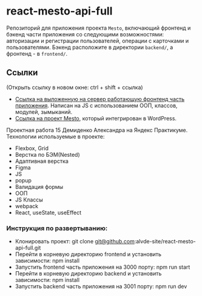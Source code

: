# react-mesto-api-full
Репозиторий для приложения проекта `Mesto`, включающий фронтенд и бэкенд части приложения со следующими возможностями: авторизации и регистрации пользователей, операции с карточками и пользователями. Бэкенд расположите в директории `backend/`, а фронтенд - в `frontend/`. 

## Ссылки
(Открыть ссылку в новом окне: ctrl + shift + ссылка)
* [Ссылка на выложенную на сервер работающую фронтенд часть приложения](https://github.com/alvde-site/mesto). Написан на JS с использованием ООП, классов, модулей, зымыканий.
* [Ссылка на проект Mesto](https://github.com/alvde-site/wp-mesto), который интегрирован в WordPress.

Проектная работа 15 Демиденко Александра на Яндекс Практикуме.
Технологии используемые в проекте:
* Flexbox, Grid
* Верстка по БЭМ(Nested)
* Адаптивная верстка
* Figma
* JS
* popup
* Валидация формы
* ООП
* JS Классы
* webpack
* React, useState, useEffect

### Инструкция по развертыванию:
* Клонировать проект: git clone git@github.com:alvde-site/react-mesto-api-full.git
* Перейти в корневую директорию frontend и установить зависимости: npm install
* Запустить frontend часть приложения на 3000 порту: npm run start
* Перейти в корневую директорию backend и установить зависимости: npm install
* Запустить backend часть приложения на 3001 порту: npm run dev